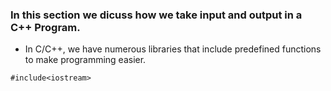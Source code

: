 ### In this section we dicuss how we take input and output in a C++ Program.
* In C/C++, we have numerous libraries that include predefined functions to make programming easier.
```
#include<iostream>
```